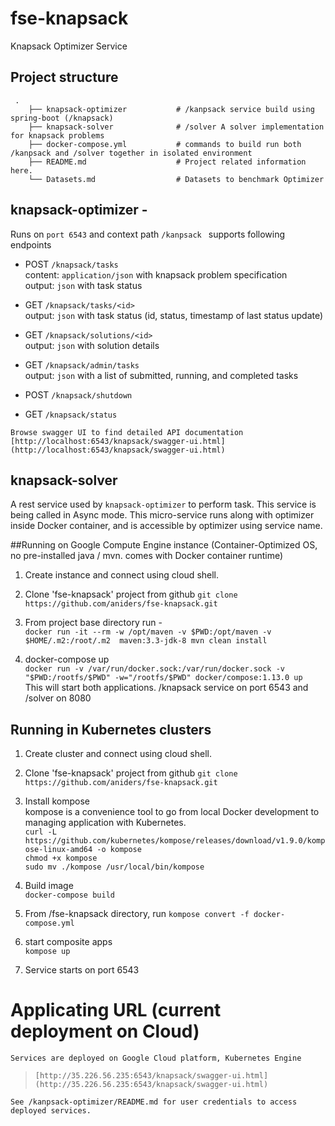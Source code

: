 # fse-knapsack
Knapsack Optimizer Service



## Project structure 
```
 .
    ├── knapsack-optimizer           # /kanpsack service build using spring-boot (/knapsack)
    ├── knapsack-solver              # /solver A solver implementation for knapsack problems
    ├── docker-compose.yml           # commands to build run both /kanpsack and /solver together in isolated environment
    ├── README.md                    # Project related information here. 
    └── Datasets.md                  # Datasets to benchmark Optimizer 
```


## knapsack-optimizer - 
Runs on `port 6543` and context path `/kanpsack ` supports following endpoints 

* POST `/knapsack/tasks`  
content: `application/json` with knapsack problem specification  
output: `json` with task status   

* GET `/knapsack/tasks/<id>`  
output: `json` with task status (id, status, timestamp of last status update)   

* GET `/knapsack/solutions/<id>`    
output: `json` with solution details   
 
* GET `/knapsack/admin/tasks`      
output: `json` with a list of submitted, running, and completed tasks   

* POST `/knapsack/shutdown`   

* GET `/knapsack/status`  

``Browse swagger UI to find detailed API documentation [http://localhost:6543/knapsack/swagger-ui.html](http://localhost:6543/knapsack/swagger-ui.html)``

## knapsack-solver
A rest service used by `knapsack-optimizer` to perform task. This service is being called in Async mode. 
This micro-service runs along with optimizer inside Docker container, and is accessible by optimizer using service name.


##Running on Google Compute Engine instance (Container-Optimized OS, no pre-installed java / mvn. comes with Docker container runtime) 

1. Create instance and connect using cloud shell. 

2. Clone 'fse-knapsack' project from github   ``git clone https://github.com/aniders/fse-knapsack.git``


3. From project base directory run -    
``docker run -it --rm -w /opt/maven -v $PWD:/opt/maven -v $HOME/.m2:/root/.m2  maven:3.3-jdk-8 mvn clean install ``


4. docker-compose up   
``docker run -v /var/run/docker.sock:/var/run/docker.sock -v "$PWD:/rootfs/$PWD" -w="/rootfs/$PWD" docker/compose:1.13.0 up``  
This will start both applications. /knapsack service on port 6543 and /solver on 8080 


## Running in Kubernetes clusters  

1. Create cluster and connect using cloud shell. 


2. Clone 'fse-knapsack' project from github   ``git clone https://github.com/aniders/fse-knapsack.git``


3. Install kompose   
kompose is a convenience tool to go from local Docker development to managing application with Kubernetes.   
``curl -L https://github.com/kubernetes/kompose/releases/download/v1.9.0/kompose-linux-amd64 -o kompose ``  
``chmod +x kompose``   
``sudo mv ./kompose /usr/local/bin/kompose ``  


4. Build image   
``docker-compose build ``  


5. From /fse-knapsack directory, run  ``kompose convert -f docker-compose.yml``  


6. start composite apps   
`kompose up  `  


7. Service starts on port 6543 





# Applicating URL (current deployment on Cloud)
`Services are deployed on Google Cloud platform, Kubernetes Engine   `    
>`[http://35.226.56.235:6543/knapsack/swagger-ui.html](http://35.226.56.235:6543/knapsack/swagger-ui.html) `

`See /kanpsack-optimizer/README.md for user credentials to access deployed services. `